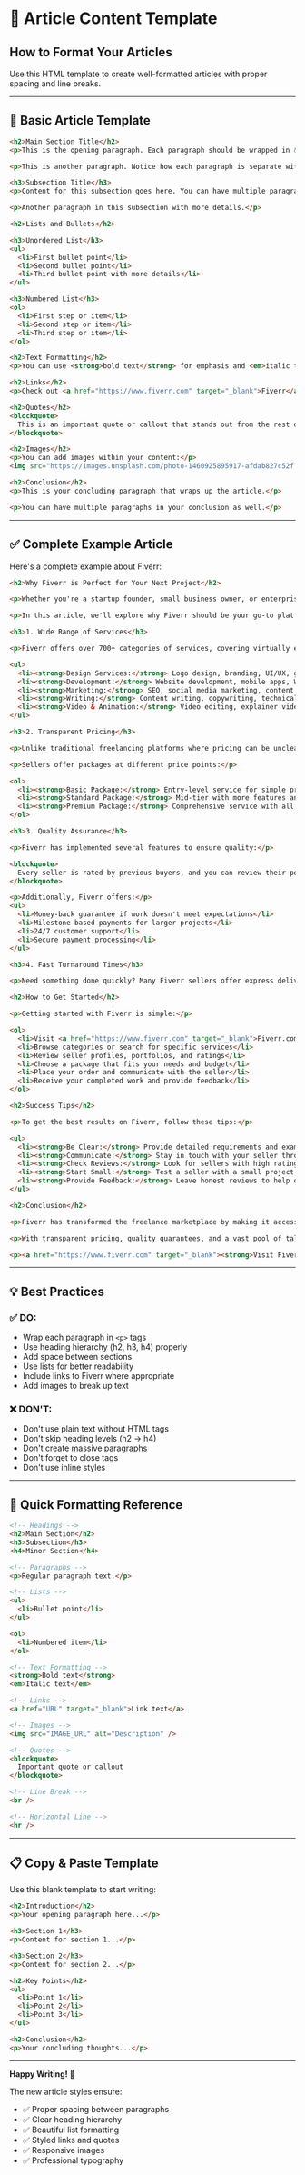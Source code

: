 # 📝 Article Content Template

## How to Format Your Articles

Use this HTML template to create well-formatted articles with proper spacing and line breaks.

---

## 🎨 Basic Article Template

```html
<h2>Main Section Title</h2>
<p>This is the opening paragraph. Each paragraph should be wrapped in &lt;p&gt; tags for proper spacing.</p>

<p>This is another paragraph. Notice how each paragraph is separate with proper spacing between them.</p>

<h3>Subsection Title</h3>
<p>Content for this subsection goes here. You can have multiple paragraphs.</p>

<p>Another paragraph in this subsection with more details.</p>

<h2>Lists and Bullets</h2>

<h3>Unordered List</h3>
<ul>
  <li>First bullet point</li>
  <li>Second bullet point</li>
  <li>Third bullet point with more details</li>
</ul>

<h3>Numbered List</h3>
<ol>
  <li>First step or item</li>
  <li>Second step or item</li>
  <li>Third step or item</li>
</ol>

<h2>Text Formatting</h2>
<p>You can use <strong>bold text</strong> for emphasis and <em>italic text</em> for subtle emphasis.</p>

<h2>Links</h2>
<p>Check out <a href="https://www.fiverr.com" target="_blank">Fiverr</a> for amazing freelance services.</p>

<h2>Quotes</h2>
<blockquote>
  This is an important quote or callout that stands out from the rest of the text.
</blockquote>

<h2>Images</h2>
<p>You can add images within your content:</p>
<img src="https://images.unsplash.com/photo-1460925895917-afdab827c52f?w=800" alt="Description of image" />

<h2>Conclusion</h2>
<p>This is your concluding paragraph that wraps up the article.</p>

<p>You can have multiple paragraphs in your conclusion as well.</p>
```

---

## ✅ Complete Example Article

Here's a complete example about Fiverr:

```html
<h2>Why Fiverr is Perfect for Your Next Project</h2>

<p>Whether you're a startup founder, small business owner, or enterprise manager, finding the right talent for your projects can be challenging. Fiverr has revolutionized the way we hire freelancers by making it simple, fast, and affordable.</p>

<p>In this article, we'll explore why Fiverr should be your go-to platform for hiring freelance professionals.</p>

<h3>1. Wide Range of Services</h3>

<p>Fiverr offers over 700+ categories of services, covering virtually every business need you might have:</p>

<ul>
  <li><strong>Design Services:</strong> Logo design, branding, UI/UX, graphic design</li>
  <li><strong>Development:</strong> Website development, mobile apps, WordPress, e-commerce</li>
  <li><strong>Marketing:</strong> SEO, social media marketing, content marketing, email campaigns</li>
  <li><strong>Writing:</strong> Content writing, copywriting, technical writing, translation</li>
  <li><strong>Video & Animation:</strong> Video editing, explainer videos, 3D animation</li>
</ul>

<h3>2. Transparent Pricing</h3>

<p>Unlike traditional freelancing platforms where pricing can be unclear, Fiverr operates on a fixed-price model. You know exactly what you're paying before you commit.</p>

<p>Sellers offer packages at different price points:</p>

<ol>
  <li><strong>Basic Package:</strong> Entry-level service for simple projects</li>
  <li><strong>Standard Package:</strong> Mid-tier with more features and faster delivery</li>
  <li><strong>Premium Package:</strong> Comprehensive service with all features included</li>
</ol>

<h3>3. Quality Assurance</h3>

<p>Fiverr has implemented several features to ensure quality:</p>

<blockquote>
  Every seller is rated by previous buyers, and you can review their portfolio, ratings, and reviews before making a decision.
</blockquote>

<p>Additionally, Fiverr offers:</p>
<ul>
  <li>Money-back guarantee if work doesn't meet expectations</li>
  <li>Milestone-based payments for larger projects</li>
  <li>24/7 customer support</li>
  <li>Secure payment processing</li>
</ul>

<h3>4. Fast Turnaround Times</h3>

<p>Need something done quickly? Many Fiverr sellers offer express delivery options. You can find services delivered in as little as 24 hours, making it perfect for urgent projects.</p>

<h2>How to Get Started</h2>

<p>Getting started with Fiverr is simple:</p>

<ol>
  <li>Visit <a href="https://www.fiverr.com" target="_blank">Fiverr.com</a> and create a free account</li>
  <li>Browse categories or search for specific services</li>
  <li>Review seller profiles, portfolios, and ratings</li>
  <li>Choose a package that fits your needs and budget</li>
  <li>Place your order and communicate with the seller</li>
  <li>Receive your completed work and provide feedback</li>
</ol>

<h2>Success Tips</h2>

<p>To get the best results on Fiverr, follow these tips:</p>

<ul>
  <li><strong>Be Clear:</strong> Provide detailed requirements and examples</li>
  <li><strong>Communicate:</strong> Stay in touch with your seller throughout the project</li>
  <li><strong>Check Reviews:</strong> Look for sellers with high ratings and positive feedback</li>
  <li><strong>Start Small:</strong> Test a seller with a small project before committing to larger work</li>
  <li><strong>Provide Feedback:</strong> Leave honest reviews to help other buyers</li>
</ul>

<h2>Conclusion</h2>

<p>Fiverr has transformed the freelance marketplace by making it accessible, affordable, and reliable. Whether you need a quick logo design or a complex web development project, you'll find qualified professionals ready to help.</p>

<p>With transparent pricing, quality guarantees, and a vast pool of talent, Fiverr is the smart choice for businesses of all sizes. Start your next project today and experience the difference!</p>

<p><a href="https://www.fiverr.com" target="_blank"><strong>Visit Fiverr now and find your perfect freelancer →</strong></a></p>
```

---

## 💡 Best Practices

### ✅ DO:
- Wrap each paragraph in `<p>` tags
- Use heading hierarchy (h2, h3, h4) properly
- Add space between sections
- Use lists for better readability
- Include links to Fiverr where appropriate
- Add images to break up text

### ❌ DON'T:
- Don't use plain text without HTML tags
- Don't skip heading levels (h2 → h4)
- Don't create massive paragraphs
- Don't forget to close tags
- Don't use inline styles

---

## 🎯 Quick Formatting Reference

```html
<!-- Headings -->
<h2>Main Section</h2>
<h3>Subsection</h3>
<h4>Minor Section</h4>

<!-- Paragraphs -->
<p>Regular paragraph text.</p>

<!-- Lists -->
<ul>
  <li>Bullet point</li>
</ul>

<ol>
  <li>Numbered item</li>
</ol>

<!-- Text Formatting -->
<strong>Bold text</strong>
<em>Italic text</em>

<!-- Links -->
<a href="URL" target="_blank">Link text</a>

<!-- Images -->
<img src="IMAGE_URL" alt="Description" />

<!-- Quotes -->
<blockquote>
  Important quote or callout
</blockquote>

<!-- Line Break -->
<br />

<!-- Horizontal Line -->
<hr />
```

---

## 📋 Copy & Paste Template

Use this blank template to start writing:

```html
<h2>Introduction</h2>
<p>Your opening paragraph here...</p>

<h3>Section 1</h3>
<p>Content for section 1...</p>

<h3>Section 2</h3>
<p>Content for section 2...</p>

<h2>Key Points</h2>
<ul>
  <li>Point 1</li>
  <li>Point 2</li>
  <li>Point 3</li>
</ul>

<h2>Conclusion</h2>
<p>Your concluding thoughts...</p>
```

---

**Happy Writing! 🎉**

The new article styles ensure:
- ✅ Proper spacing between paragraphs
- ✅ Clear heading hierarchy
- ✅ Beautiful list formatting
- ✅ Styled links and quotes
- ✅ Responsive images
- ✅ Professional typography


